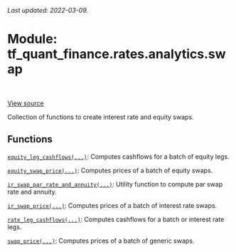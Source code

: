 <!--
This file is generated by a tool. Do not edit directly.
For open-source contributions the docs will be updated automatically.
-->

*Last updated: 2022-03-09.*

<div itemscope itemtype="http://developers.google.com/ReferenceObject">
<meta itemprop="name" content="tf_quant_finance.rates.analytics.swap" />
<meta itemprop="path" content="Stable" />
</div>

# Module: tf_quant_finance.rates.analytics.swap

<!-- Insert buttons and diff -->

<table class="tfo-notebook-buttons tfo-api" align="left">
</table>

<a target="_blank" href="https://github.com/google/tf-quant-finance/blob/master/tf_quant_finance/rates/analytics/swap.py">View source</a>



Collection of functions to create interest rate and equity swaps.



## Functions

[`equity_leg_cashflows(...)`](../../../tf_quant_finance/rates/analytics/swap/equity_leg_cashflows.md): Computes cashflows for a batch of equity legs.

[`equity_swap_price(...)`](../../../tf_quant_finance/rates/analytics/swap/equity_swap_price.md): Computes prices of a batch of equity swaps.

[`ir_swap_par_rate_and_annuity(...)`](../../../tf_quant_finance/rates/analytics/swap/ir_swap_par_rate_and_annuity.md): Utility function to compute par swap rate and annuity.

[`ir_swap_price(...)`](../../../tf_quant_finance/rates/analytics/swap/ir_swap_price.md): Computes prices of a batch of interest rate swaps.

[`rate_leg_cashflows(...)`](../../../tf_quant_finance/rates/analytics/swap/rate_leg_cashflows.md): Computes cashflows for a batch or interest rate legs.

[`swap_price(...)`](../../../tf_quant_finance/rates/analytics/swap/swap_price.md): Computes prices of a batch of generic swaps.

